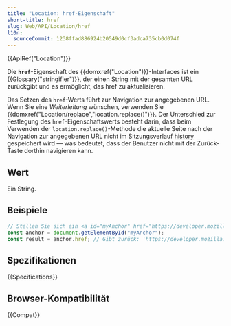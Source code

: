 ```yaml
---
title: "Location: href-Eigenschaft"
short-title: href
slug: Web/API/Location/href
l10n:
  sourceCommit: 1238ffad886924b20549d0cf3adca735cb0d074f
---
```


{{ApiRef("Location")}}

Die **`href`**-Eigenschaft des {{domxref("Location")}}-Interfaces ist ein {{Glossary("stringifier")}}, der einen String mit der gesamten URL zurückgibt und es ermöglicht, das href zu aktualisieren.

Das Setzen des `href`-Werts führt zur Navigation zur angegebenen URL. Wenn Sie eine _Weiterleitung_ wünschen, verwenden Sie {{domxref("Location/replace","location.replace()")}}. Der Unterschied zur Festlegung des `href`-Eigenschaftswerts besteht darin, dass beim Verwenden der `location.replace()`-Methode die aktuelle Seite nach der Navigation zur angegebenen URL nicht im Sitzungsverlauf [history](/de/docs/Web/API/History_API) gespeichert wird — was bedeutet, dass der Benutzer nicht mit der Zurück-Taste dorthin navigieren kann.

## Wert

Ein String.

## Beispiele

```js
// Stellen Sie sich ein <a id="myAnchor" href="https://developer.mozilla.org/en-US/Location/href"> Element im Dokument vor
const anchor = document.getElementById("myAnchor");
const result = anchor.href; // Gibt zurück: 'https://developer.mozilla.org/en-US/Location/href'
```

## Spezifikationen

{{Specifications}}

## Browser-Kompatibilität

{{Compat}}
